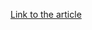[Link to the article](https://welivesecurity.com/2022/09/14/you-never-walk-alone-sidewalk-backdoor-linux-variant/)
